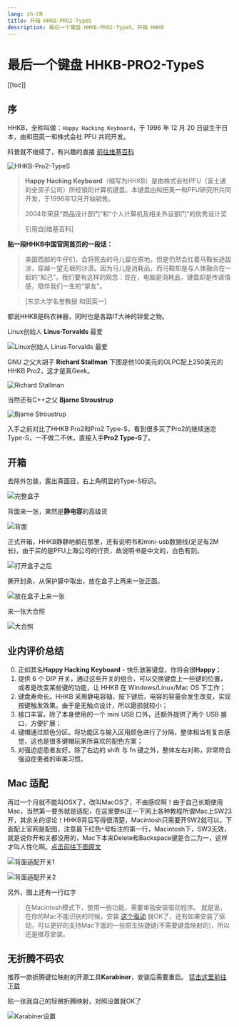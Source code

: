 ```yaml
---
lang: zh-CN
title: 开箱 HHKB-PRO2-TypeS
description: 最后一个键盘 HHKB-PRO2-TypeS，开箱 HHKB
---
```


# 最后一个键盘 HHKB-PRO2-TypeS

[[toc]]

## 序

HHKB，全称叫做：`Happy Hacking Keyboard`，于 1996 年 12 月 20 日诞生于日本，由和田英一和株式会社 PFU 共同开发。

科普就不继续了，有兴趣的直接 [前往维基百科](https://zh.wikipedia.org/wiki/Happy_Hacking_Keyboard)

![HHKB-Pro2-TypeS](./hhkb-pro2-types-show/hhkb.jpg)

> **Happy Hacking Keyboard**（缩写为HHKB）是由株式会社PFU（富士通的全资子公司）所经销的计算机键盘。本键盘由和田英一和PFU研究所共同开发，于1996年12月开始销售。
> 
> 2004年荣获“商品设计部门”和“个人计算机及相关外设部门”的优秀设计奖

> 引用自[维基百科]

**贴一段HHKB中国官网首页的一段话：**

> 美国西部的牛仔们，会将死去的马儿留在原地，但是仍然会扛着马鞍长途跋涉，穿越一望无垠的沙漠。因为马儿是消耗品，而马鞍却是与人体融合在一起的“知己”。我们要有这样的观念：现在，电脑是消耗品，键盘却是传递情感，陪伴我们一生的“挚友”。

> [东京大学名誉教授 和田英一]

都说HHKB是码农神器，同时也是各路IT大神的钟爱之物。

Linux创始人 **Linus·Torvalds** 最爱

![Linux创始人 **Linus·Torvalds** 最爱](./hhkb-pro2-types-show/tux_hacking.jpg)

GNU 之父大胡子 **Richard Stallman**
下图是他100美元的OLPC配上250美元的HHKB Pro2，这才是真Geek。

![Richard Stallman](./hhkb-pro2-types-show/hhkb-gnu.jpg)

当然还有C++之父 **Bjarne Stroustrup**

![Bjarne Stroustrup](./hhkb-pro2-types-show/bjarne_hhkb.jpg)

入手之前对比了HHKB Pro2和Pro2 Type-S，看到很多买了Pro2的继续迷恋Type-S，一不做二不休，直接入手**Pro2 Type-S**了。

## 开箱
去除外包装，露出真面目，右上角明显的Type-S标识。

![完整盒子](./hhkb-pro2-types-show/HHKB01.jpg)

背面来一张，果然是**静电容**的高级货

![背面](./hhkb-pro2-types-show/HHKB01.jpg)

正式开箱，HHKB静静地躺在那里，还有说明书和mini-usb数据线(足足有2M长)，由于买的是PFU上海公司的行货，故说明书是中文的，白色有刻。

![打开盒子之后](./hhkb-pro2-types-show/HHKB03.jpg)

撕开封条，从保护膜中取出，放在盒子上再来一张正面。

![放在盒子上来一张](./hhkb-pro2-types-show/HHKB05.jpg)

来一张大合照

![大合照](./hhkb-pro2-types-show/HHKB08.jpg)

## 业内评价总结
0. 正如其名**Happy Hacking Keyboard** - 快乐骇客键盘，你将会很**Happy**；
1. 提供 6 个 DIP 开关，通过这些开关的组合，可以交换键盘上一些键的位置，或者是改变某些键的功能，让 HHKB 在 Windows/Linux/Mac OS 下工作；
2. 键盘寿命长。HHKB 采用静电容轴，按下键后，电容的容量会发生改变，实现按键触发效果。由于是无触点设计，所以磨损就较小；
3. 接口丰富。除了本身使用的一个 mini USB 口外，还额外提供了两个 USB 接口，方便扩展；
4. 键帽通过颜色分区。将功能区与输入区用颜色进行了分隔，整体相当有复古感觉，这也是很多键帽玩家所喜欢的配色方案；
5. 对强迫症患者友好。除了右边的 shift 与 fn 键之外，整体左右对称，非常符合强迫症患者的审美习惯。

## Mac 适配
再过一个月就不能叫OSX了，改叫MacOS了，不由感叹啊！由于自己长期使用Mac，当然第一要务就是适配，在这里要纠正一下网上各种教程所谓Mac上SW23开，其余关的谬论！HHKB背后写得很清楚，Macintosh只需要开SW2就可以，下面配上官网是配图，注意最下红色`*`号标注的第一行，Macintosh下，SW3无效，就是说你开和关都没用的，Mac下本来Delete和Backspace键是合二为一，这样才叫人性化啊。[点击前往下图原文](http://www.pfu.fujitsu.com/hhkeyboard/leaflet/hhkb_backview.html)


![背面适配开关1](./hhkb-pro2-types-show/hhkb-sw01.png)

![背面适配开关2](./hhkb-pro2-types-show/hhkb-sw02.png)

另外，图上还有一行红字

> 在Macintosh模式下，使用一些功能，需要单独安装驱动程序。
就是说，在你的Mac不能识别的时候，安装 [这个驱动](http://www.pfu.fujitsu.com/hhkeyboard/macdownload.html) 就OK了，还有如果安装了驱动，可以更好的支持Mac下面的一些原生快捷键(不需要键盘映射的)，所以还是推荐安装。

## 无折腾不码农
推荐一款折腾键位映射的开源工具**Karabiner**，安装后需要重启。
[猛击这里前往下载](https://pqrs.org/osx/karabiner/)

贴一张我自己的轻微折腾映射，对照设置就OK了

![Karabiner设置](./hhkb-pro2-types-show/karabiner-config.png)

